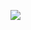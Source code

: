 [![](http://mxr612.top/wp-content/uploads/2021/03/D2B04021-66A9-4ED7-A8F9-83D0421BE697.png)](http://mxr612.top)
